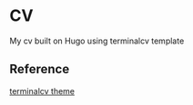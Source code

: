 # CV

My cv built on Hugo using terminalcv template

## Reference

[terminalcv theme](https://github.com/4s3ti/terminalcv)

